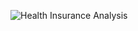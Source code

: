 ![Health Insurance Analysis](https://user-images.githubusercontent.com/104886543/206612909-f64d6e3a-2ecc-495d-ad39-74b3c7a61f6b.png)
